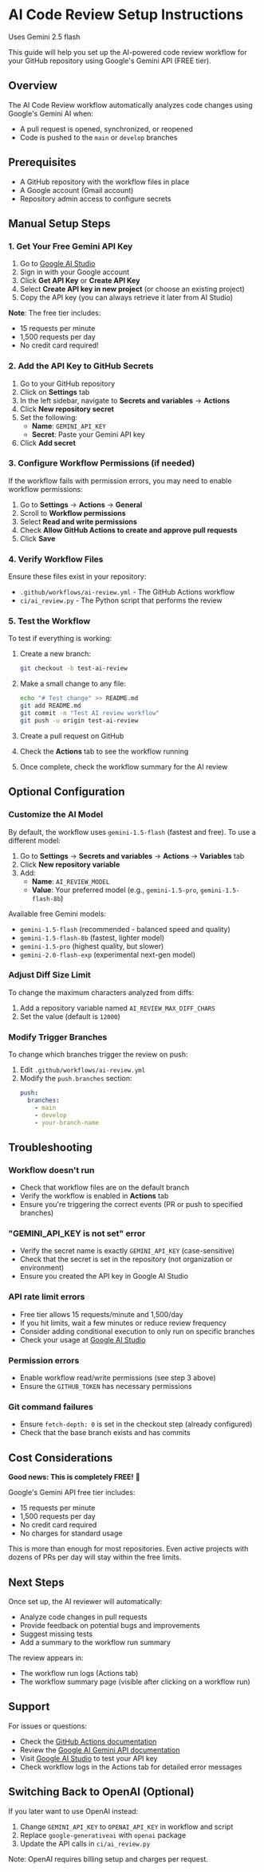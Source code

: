 # AI Code Review Setup Instructions

Uses Gemini 2.5 flash

This guide will help you set up the AI-powered code review workflow for your GitHub repository using Google's Gemini API (FREE tier).

## Overview

The AI Code Review workflow automatically analyzes code changes using Google's Gemini AI when:
- A pull request is opened, synchronized, or reopened
- Code is pushed to the `main` or `develop` branches

## Prerequisites

- A GitHub repository with the workflow files in place
- A Google account (Gmail account)
- Repository admin access to configure secrets

## Manual Setup Steps

### 1. Get Your Free Gemini API Key

1. Go to [Google AI Studio](https://aistudio.google.com/app/apikey)
2. Sign in with your Google account
3. Click **Get API Key** or **Create API Key**
4. Select **Create API key in new project** (or choose an existing project)
5. Copy the API key (you can always retrieve it later from AI Studio)

**Note**: The free tier includes:
- 15 requests per minute
- 1,500 requests per day
- No credit card required!

### 2. Add the API Key to GitHub Secrets

1. Go to your GitHub repository
2. Click on **Settings** tab
3. In the left sidebar, navigate to **Secrets and variables** → **Actions**
4. Click **New repository secret**
5. Set the following:
   - **Name**: `GEMINI_API_KEY`
   - **Secret**: Paste your Gemini API key
6. Click **Add secret**

### 3. Configure Workflow Permissions (if needed)

If the workflow fails with permission errors, you may need to enable workflow permissions:

1. Go to **Settings** → **Actions** → **General**
2. Scroll to **Workflow permissions**
3. Select **Read and write permissions**
4. Check **Allow GitHub Actions to create and approve pull requests**
5. Click **Save**

### 4. Verify Workflow Files

Ensure these files exist in your repository:
- `.github/workflows/ai-review.yml` - The GitHub Actions workflow
- `ci/ai_review.py` - The Python script that performs the review

### 5. Test the Workflow

To test if everything is working:

1. Create a new branch:
   ```bash
   git checkout -b test-ai-review
   ```

2. Make a small change to any file:
   ```bash
   echo "# Test change" >> README.md
   git add README.md
   git commit -m "Test AI review workflow"
   git push -u origin test-ai-review
   ```

3. Create a pull request on GitHub

4. Check the **Actions** tab to see the workflow running

5. Once complete, check the workflow summary for the AI review

## Optional Configuration

### Customize the AI Model

By default, the workflow uses `gemini-1.5-flash` (fastest and free). To use a different model:

1. Go to **Settings** → **Secrets and variables** → **Actions** → **Variables** tab
2. Click **New repository variable**
3. Add:
   - **Name**: `AI_REVIEW_MODEL`
   - **Value**: Your preferred model (e.g., `gemini-1.5-pro`, `gemini-1.5-flash-8b`)

Available free Gemini models:
- `gemini-1.5-flash` (recommended - balanced speed and quality)
- `gemini-1.5-flash-8b` (fastest, lighter model)
- `gemini-1.5-pro` (highest quality, but slower)
- `gemini-2.0-flash-exp` (experimental next-gen model)

### Adjust Diff Size Limit

To change the maximum characters analyzed from diffs:

1. Add a repository variable named `AI_REVIEW_MAX_DIFF_CHARS`
2. Set the value (default is `12000`)

### Modify Trigger Branches

To change which branches trigger the review on push:

1. Edit `.github/workflows/ai-review.yml`
2. Modify the `push.branches` section:
   ```yaml
   push:
     branches:
       - main
       - develop
       - your-branch-name
   ```

## Troubleshooting

### Workflow doesn't run
- Check that workflow files are on the default branch
- Verify the workflow is enabled in **Actions** tab
- Ensure you're triggering the correct events (PR or push to specified branches)

### "GEMINI_API_KEY is not set" error
- Verify the secret name is exactly `GEMINI_API_KEY` (case-sensitive)
- Check that the secret is set in the repository (not organization or environment)
- Ensure you created the API key in Google AI Studio

### API rate limit errors
- Free tier allows 15 requests/minute and 1,500/day
- If you hit limits, wait a few minutes or reduce review frequency
- Consider adding conditional execution to only run on specific branches
- Check your usage at [Google AI Studio](https://aistudio.google.com/)

### Permission errors
- Enable workflow read/write permissions (see step 3 above)
- Ensure the `GITHUB_TOKEN` has necessary permissions

### Git command failures
- Ensure `fetch-depth: 0` is set in the checkout step (already configured)
- Check that the base branch exists and has commits

## Cost Considerations

**Good news: This is completely FREE!** 🎉

Google's Gemini API free tier includes:
- 15 requests per minute
- 1,500 requests per day
- No credit card required
- No charges for standard usage

This is more than enough for most repositories. Even active projects with dozens of PRs per day will stay within the free limits.

## Next Steps

Once set up, the AI reviewer will automatically:
- Analyze code changes in pull requests
- Provide feedback on potential bugs and improvements
- Suggest missing tests
- Add a summary to the workflow run summary

The review appears in:
- The workflow run logs (Actions tab)
- The workflow summary page (visible after clicking on a workflow run)

## Support

For issues or questions:
- Check the [GitHub Actions documentation](https://docs.github.com/en/actions)
- Review the [Google AI Gemini API documentation](https://ai.google.dev/docs)
- Visit [Google AI Studio](https://aistudio.google.com/) to test your API key
- Check workflow logs in the Actions tab for detailed error messages

## Switching Back to OpenAI (Optional)

If you later want to use OpenAI instead:
1. Change `GEMINI_API_KEY` to `OPENAI_API_KEY` in workflow and script
2. Replace `google-generativeai` with `openai` package
3. Update the API calls in `ci/ai_review.py`

Note: OpenAI requires billing setup and charges per request.
